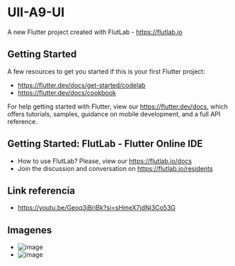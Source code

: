 # UII-A9-UI

A new Flutter project created with FlutLab - https://flutlab.io

## Getting Started

A few resources to get you started if this is your first Flutter project:

- https://flutter.dev/docs/get-started/codelab
- https://flutter.dev/docs/cookbook

For help getting started with Flutter, view our
https://flutter.dev/docs, which offers tutorials,
samples, guidance on mobile development, and a full API reference.

## Getting Started: FlutLab - Flutter Online IDE

- How to use FlutLab? Please, view our https://flutlab.io/docs
- Join the discussion and conversation on https://flutlab.io/residents

## Link referencia
- https://youtu.be/Geoq3jBriBk?si=sHmeX7jdNj3Co53G

## Imagenes
- ![image](https://github.com/BeltranJ128/UII-A9-DisenioUI/assets/143763139/7bcd7a1b-ea79-476a-9c55-db08e4cee071)
- ![image](https://github.com/BeltranJ128/UII-A9-DisenioUI/assets/143763139/e75fe6c7-0431-4a94-9d35-9f6611d2dbca)

